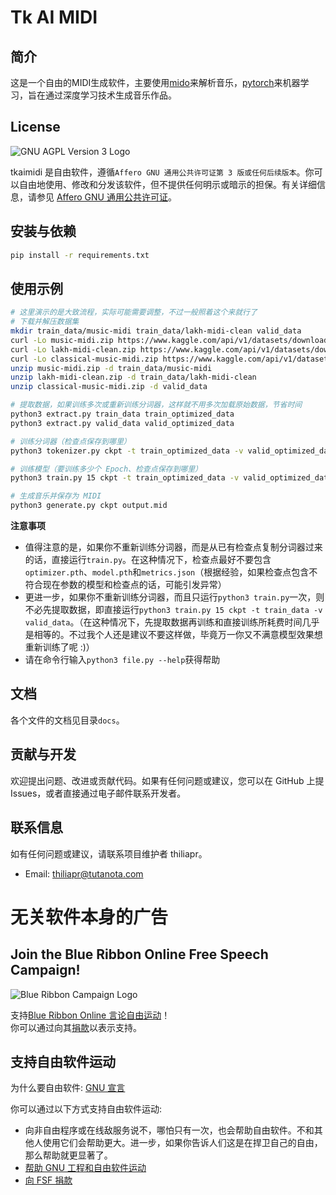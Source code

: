 # Tk AI MIDI
## 简介
这是一个自由的MIDI生成软件，主要使用[mido](https://github.com/mido/mido/)来解析音乐，[pytorch](https://github.com/pytorch/pytorch/)来机器学习，旨在通过深度学习技术生成音乐作品。

## License
![GNU AGPL Version 3 Logo](https://www.gnu.org/graphics/agplv3-with-text-162x68.png)

tkaimidi 是自由软件，遵循`Affero GNU 通用公共许可证第 3 版或任何后续版本`。你可以自由地使用、修改和分发该软件，但不提供任何明示或暗示的担保。有关详细信息，请参见 [Affero GNU 通用公共许可证](https://www.gnu.org/licenses/agpl-3.0.html)。

## 安装与依赖
```bash
pip install -r requirements.txt
```

## 使用示例
```bash
# 这里演示的是大致流程，实际可能需要调整，不过一般照着这个来就行了
# 下载并解压数据集
mkdir train_data/music-midi train_data/lakh-midi-clean valid_data
curl -Lo music-midi.zip https://www.kaggle.com/api/v1/datasets/download/yigk4out/music-midi
curl -Lo lakh-midi-clean.zip https://www.kaggle.com/api/v1/datasets/download/imsparsh/lakh-midi-clean
curl -Lo classical-music-midi.zip https://www.kaggle.com/api/v1/datasets/download/soumikrakshit/classical-music-midi
unzip music-midi.zip -d train_data/music-midi
unzip lakh-midi-clean.zip -d train_data/lakh-midi-clean
unzip classical-music-midi.zip -d valid_data

# 提取数据，如果训练多次或重新训练分词器，这样就不用多次加载原始数据，节省时间
python3 extract.py train_data train_optimized_data
python3 extract.py valid_data valid_optimized_data

# 训练分词器（检查点保存到哪里）
python3 tokenizer.py ckpt -t train_optimized_data -v valid_optimized_data

# 训练模型（要训练多少个 Epoch、检查点保存到哪里）
python3 train.py 15 ckpt -t train_optimized_data -v valid_optimized_data

# 生成音乐并保存为 MIDI
python3 generate.py ckpt output.mid
```

**注意事项**
- 值得注意的是，如果你不重新训练分词器，而是从已有检查点复制分词器过来的话，直接运行`train.py`。在这种情况下，检查点最好不要包含`optimizer.pth`、`model.pth`和`metrics.json`（根据经验，如果检查点包含不符合现在参数的模型和检查点的话，可能引发异常）
- 更进一步，如果你不重新训练分词器，而且只运行`python3 train.py`一次，则不必先提取数据，即直接运行`python3 train.py 15 ckpt -t train_data -v valid_data`。（在这种情况下，先提取数据再训练和直接训练所耗费时间几乎是相等的。不过我个人还是建议不要这样做，毕竟万一你又不满意模型效果想重新训练了呢 :)）
- 请在命令行输入`python3 file.py --help`获得帮助

## 文档
各个文件的文档见目录`docs`。

## 贡献与开发
欢迎提出问题、改进或贡献代码。如果有任何问题或建议，您可以在 GitHub 上提 Issues，或者直接通过电子邮件联系开发者。

## 联系信息
如有任何问题或建议，请联系项目维护者 thiliapr。
- Email: thiliapr@tutanota.com

# 无关软件本身的广告
## Join the Blue Ribbon Online Free Speech Campaign!
![Blue Ribbon Campaign Logo](https://www.eff.org/files/brstrip.gif)

支持[Blue Ribbon Online 言论自由运动](https://www.eff.org/pages/blue-ribbon-campaign)！  
你可以通过向其[捐款](https://supporters.eff.org/donate)以表示支持。

## 支持自由软件运动
为什么要自由软件: [GNU 宣言](https://www.gnu.org/gnu/manifesto.html)

你可以通过以下方式支持自由软件运动:
- 向非自由程序或在线敌服务说不，哪怕只有一次，也会帮助自由软件。不和其他人使用它们会帮助更大。进一步，如果你告诉人们这是在捍卫自己的自由，那么帮助就更显著了。
- [帮助 GNU 工程和自由软件运动](https://www.gnu.org/help/help.html)
- [向 FSF 捐款](https://www.fsf.org/about/ways-to-donate/)